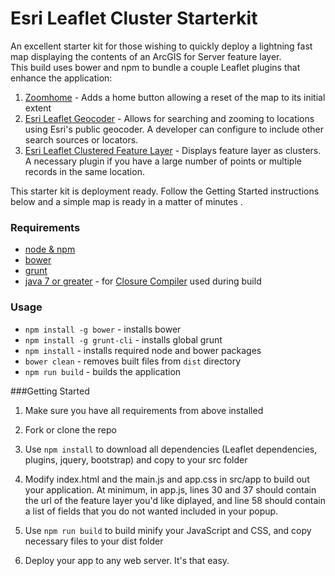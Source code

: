 # Esri Leaflet Cluster Starterkit

An excellent starter kit for those wishing to quickly deploy a lightning fast map displaying the contents of an ArcGIS for Server feature layer.  
This build uses bower and npm to bundle a couple Leaflet plugins that enhance the application:

1. [Zoomhome](https://github.com/torfsen/leaflet.zoomhome) - Adds a home button allowing a reset of the map to its initial extent
2. [Esri Leaflet Geocoder](https://github.com/Esri/esri-leaflet-geocoder) - Allows for searching and zooming to locations using Esri's public geocoder.  A developer can configure to include other search sources or locators.  
3. [Esri Leaflet Clustered Feature Layer](https://github.com/Esri/esri-leaflet-clustered-feature-layer) - Displays feature layer as clusters.  A necessary plugin if you have a large number of points or multiple records in the same location. 

This starter kit is deployment ready.  Follow the Getting Started instructions below and a simple map is ready in a matter of minutes
.  
### Requirements
* [node & npm](https://nodejs.org/)
* [bower](http://bower.io/)
* [grunt](http://gruntjs.com/)
* [java 7 or greater](https://java.com/en/download/) - for [Closure Compiler](https://github.com/google/closure-compiler) used during build

### Usage
* `npm install -g bower` - installs bower
* `npm install -g grunt-cli` - installs global grunt
* `npm install` - installs required node and bower packages
* `bower clean` - removes built files from `dist` directory
* `npm run build` - builds the application

###Getting Started<a id="getting-started"></a>

1. Make sure you have all requirements from above installed

2. Fork or clone the repo

3. Use `npm install` to download all dependencies (Leaflet dependencies, plugins, jquery, bootstrap) and copy to your src folder

4. Modify index.html and the main.js and app.css in src/app to build out your application.  At minimum, in app.js, lines 30 and 37 should contain the url of the feature layer you'd like diplayed, and line 58 should contain a list of fields that you do not wanted included in your popup.  

5. Use `npm run build` to build minify your JavaScript and CSS, and copy necessary files to your dist folder 

6. Deploy your app to any web server.  It's that easy.